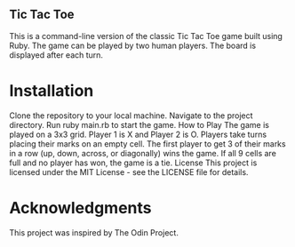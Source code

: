 ## Tic Tac Toe
This is a command-line version of the classic Tic Tac Toe game built using Ruby. The game can be played by two human players. The board is displayed after each turn.

# Installation
Clone the repository to your local machine.
Navigate to the project directory.
Run ruby main.rb to start the game.
How to Play
The game is played on a 3x3 grid.
Player 1 is X and Player 2 is O.
Players take turns placing their marks on an empty cell.
The first player to get 3 of their marks in a row (up, down, across, or diagonally) wins the game.
If all 9 cells are full and no player has won, the game is a tie.
License
This project is licensed under the MIT License - see the LICENSE file for details.

# Acknowledgments
This project was inspired by The Odin Project.

